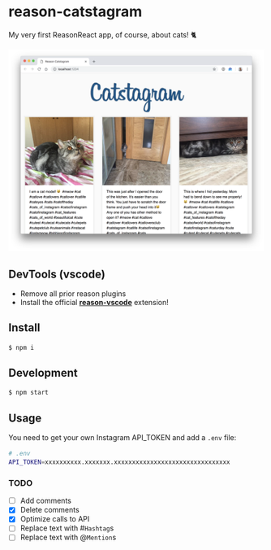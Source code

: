 # reason-catstagram

My very first ReasonReact app, of course, about cats! 🐈

![catstagram](catstagram.png)

## DevTools (vscode)

- Remove all prior reason plugins
- Install the official [**reason-vscode**](https://marketplace.visualstudio.com/items?itemName=jaredly.reason-vscode) extension!

## Install

```sh
$ npm i
```

## Development

```sh
$ npm start
```

## Usage

You need to get your own Instagram API_TOKEN and add a `.env` file:

```sh
# .env
API_TOKEN=xxxxxxxxxx.xxxxxxx.xxxxxxxxxxxxxxxxxxxxxxxxxxxxxxxx
```

### TODO
- [ ] Add comments
- [x] Delete comments
- [x] Optimize calls to API
- [ ] Replace text with #`Hashtag`s
- [ ] Replace text with @`Mention`s

